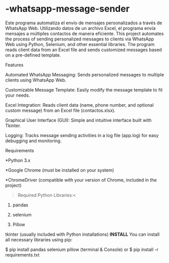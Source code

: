 # -whatsapp-message-sender
Este programa automatiza el envío de mensajes personalizados a través de WhatsApp Web. Utilizando datos de un archivo Excel, el programa envía mensajes a múltiples contactos de manera eficiente.
This project automates the process of sending personalized messages to clients via WhatsApp Web using Python, Selenium, and other essential libraries. The program reads client data from an Excel file and sends customized messages based on a pre-defined template.

Features

Automated WhatsApp Messaging: Sends personalized messages to multiple clients using WhatsApp Web.

Customizable Message Template: Easily modify the message template to fit your needs.

Excel Integration: Reads client data (name, phone number, and optional custom message) from an Excel file (contactos.xlsx).

Graphical User Interface (GUI): Simple and intuitive interface built with Tkinter.


Logging: Tracks message sending activities in a log file (app.log) for easy debugging and monitoring.

Requirements

*Python 3.x

*Google Chrome (must be installed on your system)

*ChromeDriver (compatible with your version of Chrome, included in the project)

>Required Python Libraries:<

1. pandas

2. selenium

3. Pillow

tkinter (usually included with Python installations)
**INSTALL**
You can install all necessary libraries using pip:

$ pip install pandas selenium pillow (terminal & Console)
or
$ pip install -r requirements.txt
